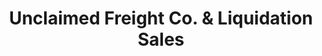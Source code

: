 ---
title: "Unclaimed Freight Co. & Liquidation Sales"
url: /haslet/unclaimed-freight-co-und-liquidation-sales/
shop: Möbel
---